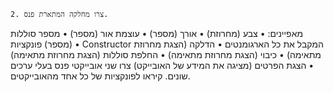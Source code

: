    2. צרו מחלקה המתארת פנס.
מאפיינים: 
    • צבע (מחרוזת)
    • אורך (מספר)
    • עוצמת אור (מספר)
    • מספר סוללות (מספר)
פונקציות
    • Constructor המקבל את כל הארגומנטים
    • הדלקה (הצגת מחרוזת מתאימה)
    • כיבוי (הצגת מחרוזת מתאימה)
    • החלפת סוללות (הצגת מחרוזת מתאימה)
    • הצגת הפרטים (מציגה את המידע של האובייקט)
צרו שני אובייקטי פנס בעלי ערכים שונים.
קיראו לפונקציות של כל אחד מהאובייקטים.
